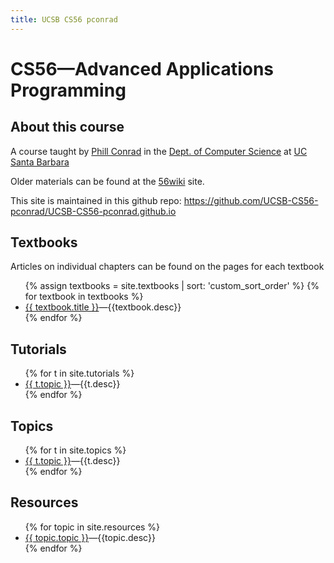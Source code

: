```yaml
---
title: UCSB CS56 pconrad
---
```


# CS56&mdash;Advanced Applications Programming

<div id="about" data-role="collapsible" data-collapsed="false" markdown="1">
<h2>About this course</h2>

A course taught by [Phill Conrad](http://www.cs.ucsb.edu/~pconrad)
in the [Dept. of Computer Science](http://www.cs.ucsb.edu) at
[UC Santa Barbara](http://www.ucsb.edu)

Older materials can be found at the [56wiki](https://foo.cs.ucsb.edu/56wiki) site.

This site is maintained in this github repo: <https://github.com/UCSB-CS56-pconrad/UCSB-CS56-pconrad.github.io>

</div><!-- about -->


<div id="textbooks" data-role="collapsible" data-collapsed="false">
  <h2>Textbooks</h2>
  <p>Articles on individual chapters can be found on the pages for each textbook</p>
    <ul>
      {% assign textbooks = site.textbooks | sort: 'custom_sort_order' %}
      {% for textbook in textbooks %}
         <li><a href="{{textbook.url}}">{{ textbook.title }}</a>&mdash;{{textbook.desc}}</li>
      {% endfor %}
    </ul>
</div>

<div id="tutorials" data-role="collapsible" data-collapsed="false">
  <h2>Tutorials</h2>
  <ul>
   {% for t in site.tutorials %}
     <li {% if t.indent %} class="indent" {% endif %} ><a href="{{t.url}}">{{ t.topic }}</a>&mdash;{{t.desc}}</li>
   {% endfor %}
  </ul>
</div>


<div id="topics" data-role="collapsible" data-collapsed="false">
  <h2>Topics</h2>
  <ul>
   {% for t in site.topics %}
      <li {% if t.indent %} class="indent" {% endif %} ><a href="{{t.url}}">{{ t.topic }}</a>&mdash;{{t.desc}}</li>
   {% endfor %}
  </ul>
</div>


<div id="resources" data-role="collapsible" data-collapsed="false">
  <h2>Resources</h2>
  <ul>
   {% for topic in site.resources %}
     <li {% if item.indent %} class="indent" {% endif %} ><a href="{{topic.url}}">{{ topic.topic }}</a>&mdash;{{topic.desc}}</li>
   {% endfor %}
  </ul>
</div>

